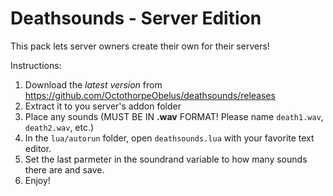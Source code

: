 # Deathsounds - Server Edition
This pack lets server owners create their own for their servers!

Instructions:
 1. Download the *latest version* from https://github.com/OctothorpeObelus/deathsounds/releases
 2. Extract it to you server's addon folder
 3. Place any sounds (MUST BE IN **.wav** FORMAT! Please name `death1.wav`, `death2.wav`, etc.)
 4. In the `lua/autorun` folder, open `deathsounds.lua` with your favorite text editor.
 5. Set the last parmeter in the soundrand variable to how many sounds there are and save.
 6. Enjoy!
